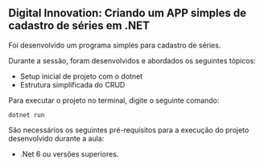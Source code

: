 <h2>Digital Innovation: Criando um APP simples de cadastro de séries em .NET</h2>

Foi desenvolvido um programa simples para cadastro de séries.

Durante a sessão, foram desenvolvidos e abordados os seguintes tópicos:

- Setup inicial de projeto com o dotnet
- Estrutura simplificada do CRUD

Para executar o projeto no terminal, digite o seguinte comando:

```shell script
dotnet run
```

São necessários os seguintes pré-requisitos para a execução do projeto desenvolvido durante a aula:

- .Net 6 ou versões superiores.
